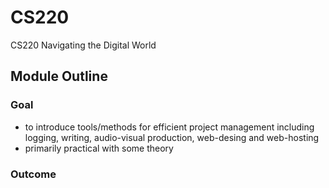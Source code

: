 # CS220
CS220 Navigating the Digital World

## Module Outline
### Goal
- to introduce tools/methods for efficient project management including logging, writing, audio-visual production, web-desing and web-hosting
- primarily practical with some theory

### Outcome
